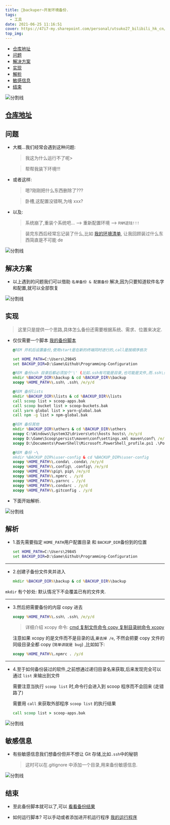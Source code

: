 ```yaml
---
title: 🎃backuper~开发环境备份.
tags:
  - 工具
date: 2021-06-25 11:16:51
cover: https://47i7-my.sharepoint.com/personal/utsuko27_bilibili_hk_cn/Documents/Pictures/bed/post/VSpQ9Di1Ge5rtWm.png
top_img:
---
```


<!--
 * @?: *********************************************************************
 * @Author: Weidows
 * @LastEditors: Weidows
 * @LastEditTime: 2021-07-23 11:09:33
 * @FilePath: \Weidowsd:\Game\Github\Blog-private\source\_posts\tools\backuper.md
 * @Description:
 * @!: *********************************************************************
-->

- [仓库地址](#仓库地址)
- [问题](#问题)
- [解决方案](#解决方案)
- [实现](#实现)
- [解析](#解析)
- [敏感信息](#敏感信息)
- [结束](#结束)

![分割线](https://cdn.jsdelivr.net/gh/Weidows/Images/img/divider.png)

## [仓库地址](https://github.com/Weidows-projects/Programming-Configuration)

## 问题

- 大概...我们经常会遇到这种问题:

  > 我这为什么运行不了呢>

  > 帮帮我装下环境!!!

- 或者这样:

  > 嗯?刚刚把什么东西删除了???

  > 卧槽,这配置没错啊,为啥 xxx?

- 以及:

  > 系统崩了,重装个系统吧... --> 重新配置环境 --> `RNM退钱!!!`

  > 装完东西后经常忘记装了什么,比如 [我的环境清单](https://github.com/Weidows-projects/Programming-Configuration/blob/master/lists/scoop-apps.bak), 让我回顾装过什么东西简直是不可能 de

![分割线](https://cdn.jsdelivr.net/gh/Weidows/Images/img/divider.png)

## 解决方案

- 以上遇到的问题我们可以借助 `名单备份 & 配置备份` 解决,因为只要知道软件名字和配置,就可以全部恢复

![分割线](https://cdn.jsdelivr.net/gh/Weidows/Images/img/divider.png)

## 实现

> 这里只是提供一个思路,具体怎么备份还需要根据系统、需求、位置来决定.

- 仅仅需要一个脚本 [我的备份脚本](https://github.com/Weidows-projects/Programming-Configuration/blob/master/local/utils.bat)

  ```bat
  @REM 开机后设置备份,使用start是在新的终端同时进行的,call是按顺序依次

  set HOME_PATH=C:\Users\29845
  set BACKUP_DIR=D:\Game\Github\Programming-Configuration

  @REM 备份ssh 目录后都必须加个'\' (比如.ssh有可能是目录,也可能是文件,而.ssh\只可能是目录)
  mkdir %BACKUP_DIR%\backup & cd %BACKUP_DIR%\backup
  xcopy %HOME_PATH%\.ssh\ .ssh\ /e/y/d

  @REM 备份lists
  mkdir %BACKUP_DIR%\lists & cd %BACKUP_DIR%\lists
  call scoop list > scoop-apps.bak
  call scoop bucket list > scoop-buckets.bak
  call yarn global list > yarn-global.bak
  call npm -g list > npm-global.bak

  @REM 备份其他
  mkdir %BACKUP_DIR%\others & cd %BACKUP_DIR%\others
  xcopy C:\Windows\System32\drivers\etc\hosts hosts\ /e/y/d
  xcopy D:\Game\Scoop\persist\maven\conf\settings.xml maven\conf\ /e/y/d
  xcopy D:\Documents\PowerShell\Microsoft.PowerShell_profile.ps1 .\PowerShell\ /e/y/d

  @REM 备份 ~\
  mkdir %BACKUP_DIR%\user-config & cd %BACKUP_DIR%\user-config
  xcopy %HOME_PATH%\.conda\ .conda\ /e/y/d
  xcopy %HOME_PATH%\.config\ .config\ /e/y/d
  xcopy %HOME_PATH%\pip\ pip\ /e/y/d
  xcopy %HOME_PATH%\.npmrc . /y/d
  xcopy %HOME_PATH%\.yarnrc . /y/d
  xcopy %HOME_PATH%\.condarc . /y/d
  xcopy %HOME_PATH%\.gitconfig . /y/d
  ```

- 下面开始解析.

![分割线](https://cdn.jsdelivr.net/gh/Weidows/Images/img/divider.png)

## 解析

- 1.首先需要指定 `HOME_PATH`用户配置目录 和 `BACKUP_DIR`备份到的位置

  ```bat
  set HOME_PATH=C:\Users\29845
  set BACKUP_DIR=D:\Game\Github\Programming-Configuration
  ```

---

- 2.创建子备份文件夹并进入

  ```bat
  mkdir %BACKUP_DIR%\backup & cd %BACKUP_DIR%\backup
  ```

`mkdir` 有个妙处: 默认情况下不会覆盖已有的文件夹.

---

- 3.然后把需要备份的内容 copy 进去

  ```bat
  xcopy %HOME_PATH%\.ssh\ .ssh\ /e/y/d
  ```

  > 详细介绍 xcopy 命令: [cmd 复制文件命令 copy 复制目录树命令 xcopy](https://blog.csdn.net/qq_21808961/article/details/86749733)

  注意如果 xcopy 的是文件而不是目录的话,`要去掉 /e`, 不然会把要 copy 文件的同级目录全都 copy (`简单讲就是 bug`) ,比如如下:

  ```bat
  xcopy %HOME_PATH%\.npmrc . /y/d
  ```

---

- 4.至于如何备份装过的软件,之前想通过递归目录名来获取,后来发现完全可以通过 `list` 来输出到文件

  需要注意当执行 `scoop list` 时,命令行会进入到 scoop 程序而不会回来 (走错路了)

  需要用 `call` 来获取外部程序 `scoop list` 的执行结果

  ```bat
  call scoop list > scoop-apps.bak
  ```

![分割线](https://cdn.jsdelivr.net/gh/Weidows/Images/img/divider.png)

## 敏感信息

- 有些敏感信息我们想备份但并不想让 Git 存储,比如`.ssh`中的秘钥

  > 这时可以在.gitignore 中添加一个目录,用来备份敏感信息.

![分割线](https://cdn.jsdelivr.net/gh/Weidows/Images/img/divider.png)

## 结束

- 至此备份脚本就可以了,可以 [看看备份结果](https://github.com/Weidows-projects/Programming-Configuration)

- 如何运行脚本? 可以手动或者添加进开机运行程序 [我的运行程序](https://github.com/Weidows-projects/Programming-Configuration/blob/master/local/start.vbs)
